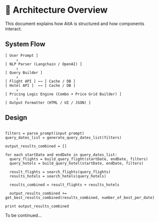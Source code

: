 # 🧠 Architecture Overview

This document explains how AitA is structured and how components interact.

## System Flow

```plaintext
[ User Prompt ]
     ↓
[ NLP Parser (Langchain / OpenAI) ]
     ↓
[ Query Builder ]
     ↓
[ Flight API ] ←→ [ Cache / DB ]
[ Hotel API ]  ←→ [ Cache / DB ]
     ↓
[ Pricing Logic Engine (Combo + Price Grid Builder) ]
     ↓
[ Output Formatter (HTML / UI / JSON) ]
```

## Design

```plaintext

filters = parse_prompt(input prompt)
query_dates_list = generate_query_dates_list(filters)

output_results_combined = []

for each startDate and endDate in query_dates_list:
  query_flights = build_query_flight(startDate, endDate, filters)
  query_hotels = build_query_hotel(startDate, endDate, filters)

  result_flights = search_flights(query_flights)
  results_hotels = search_hotels(query_hotels)

  results_combined = result_flights + results_hotels

  output_results_combined += get_best_results_combined(results_combined, number_of_best_per_date)

print output_results_combined
```

To be continued...
